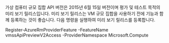 가상 컴퓨터 규모 집합 API 버전은 2015년 6월 15일 버전이며 평가 및 테스트 목적의 미리 보기 릴리스입니다. 미리 보기 릴리스는 VM 규모 집합을 사용하기 전에 기능과 함께 등록하는 것이 좋습니다. 다음 명령을 실행하여 미리 보기 릴리스를 등록합니다.

  Register-AzureRmProviderFeature -FeatureName vmssApiPreviewV2Access -ProviderNamespace Microsoft.Compute

<!---HONumber=AcomDC_1125_2015-->